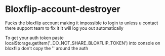 # Bloxflip-account-destroyer
Fucks the bloxflip account making it impossible to login to unless u contact there support team to fix it
It will log you out automatically

To get your auth token paste localStorage.getItem('_DO_NOT_SHARE_BLOXFLIP_TOKEN') into console on bloxflip
don't copy the '' around the auth
